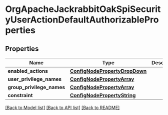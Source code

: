 # OrgApacheJackrabbitOakSpiSecurityUserActionDefaultAuthorizableProperties

## Properties
Name | Type | Description | Notes
------------ | ------------- | ------------- | -------------
**enabled_actions** | [**ConfigNodePropertyDropDown**](ConfigNodePropertyDropDown.md) |  | [optional] 
**user_privilege_names** | [**ConfigNodePropertyArray**](ConfigNodePropertyArray.md) |  | [optional] 
**group_privilege_names** | [**ConfigNodePropertyArray**](ConfigNodePropertyArray.md) |  | [optional] 
**constraint** | [**ConfigNodePropertyString**](ConfigNodePropertyString.md) |  | [optional] 

[[Back to Model list]](../README.md#documentation-for-models) [[Back to API list]](../README.md#documentation-for-api-endpoints) [[Back to README]](../README.md)



